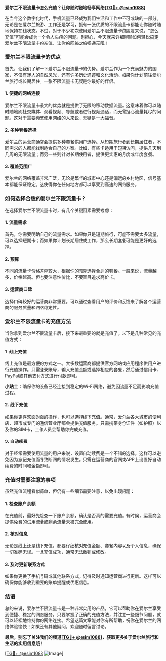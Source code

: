 **爱尔兰不限流量卡怎么充值？让你随时随地畅享网络[[TG💪+ @esim1088](https://t.me/s/esim1088)]**

在当今这个数字化时代，手机流量已经成为我们生活和工作中不可或缺的一部分。无论是在爱尔兰旅游、工作还是学习，拥有一张优质的不限流量卡都能让你随时随地保持在线状态。不过，对于不少初次使用爱尔兰不限流量卡的朋友来说，“怎么充值”可能会成为一个令人头疼的问题。别担心，今天就来详细聊聊如何轻松搞定爱尔兰不限流量卡的充值，让你的网络之旅畅通无阻！

### 爱尔兰不限流量卡的优点

首先，让我们了解一下爱尔兰不限流量卡的优势。爱尔兰作为一个充满魅力的国家，不仅有迷人的自然风光，还有许多历史遗迹和文化活动。如果你计划前往爱尔兰旅行或长期居住，一张不限流量卡无疑是你最好的伴侣。

#### 1. **便捷的网络连接**
爱尔兰不限流量卡最大的优势就是提供了无限的移动数据流量。这意味着你可以随时随地刷社交媒体、观看视频、导航或者进行视频通话，而无需担心流量耗尽的问题。这对于需要频繁使用网络的人来说，无疑是一大福音。

#### 2. **多种套餐选择**
爱尔兰的运营商通常会提供多种套餐供用户选择。从短期旅行者到长期居住者，不同需求的人都能找到适合自己的方案。比如，有些卡适用于短期访问，提供几天到几周的无限流量；而另一些则针对长期使用者，提供更实惠的月度或年度套餐。

#### 3. **覆盖范围广**
爱尔兰的网络覆盖非常广泛，无论是繁华的城市中心还是偏远的乡村地区，信号基本都能保证稳定。这使得你在任何地方都可以享受到高速的网络服务。

### 如何选择合适的爱尔兰不限流量卡？

在选择爱尔兰不限流量卡时，有几个关键因素需要考虑：

#### 1. **流量需求**
首先，你需要明确自己的流量需求。如果你只是短期旅行，可能不需要太多流量，可以选择短期卡；而如果你计划长期居住或工作，那么长期套餐可能是更好的选择。

#### 2. **预算**
不同的流量卡价格差异较大，根据你的预算选择合适的套餐。一般来说，流量越多，价格越高。但也要注意性价比，不要盲目追求高价卡。

#### 3. **运营商口碑**
选择口碑较好的运营商非常重要。可以通过查看用户的评价和反馈来了解各个运营商的服务质量和网络稳定性。

### 爱尔兰不限流量卡的充值方法

当你拿到爱尔兰不限流量卡后，接下来最重要的就是充值了。以下是几种常见的充值方式：

#### 1. **线上充值**
线上充值是最方便的方式之一。大多数运营商都提供官方网站或应用程序供用户进行充值操作。只需登录账号，输入充值金额或选择相应的套餐，然后通过信用卡、PayPal或其他支付方式进行付款即可。

**小贴士**：确保你的设备已经连接到稳定的Wi-Fi网络，避免因流量不足而影响充值过程。

#### 2. **线下充值**
如果你更喜欢面对面的操作，也可以选择线下充值。通常，爱尔兰各大城市的便利店、超市或专门的通信营业厅都会提供充值服务。只需携带身份证件（如护照）以及你的SIM卡，工作人员会帮助你完成充值。

#### 3. **自动续费**
对于经常需要使用流量的用户来说，设置自动续费是一个不错的选择。这样可以避免因为忘记充值而导致断网的情况发生。只需在运营商的官网或APP上设置好自动续费的时间和金额即可。

### 充值时需要注意的事项

虽然充值流程看似简单，但仍有一些细节需要注意，以免出现问题：

#### 1. **检查账户余额**
在充值前，最好先检查一下账户余额，确认是否真的需要充值。有时候，运营商会提供免费的试用流量或剩余流量未被完全使用。

#### 2. **核对信息**
无论是线上还是线下充值，都要仔细核对充值金额、套餐内容以及个人信息，确保一切准确无误。一旦充值成功，通常无法撤销或修改。

#### 3. **及时更新联系方式**
如果你更换了手机号码或其他联系方式，记得及时通知运营商进行更新。这样可以确保你能够收到重要的账单提醒或优惠信息。

### 结语

总的来说，爱尔兰不限流量卡是一种非常实用的产品，它可以帮助你在爱尔兰享受到便捷、稳定的网络服务。只要掌握了正确的充值方法，并注意一些细节问题，就可以轻松地维持你的网络连接。希望这篇文章能对你有所帮助，祝你在爱尔兰的网络体验愉快！如果还有其他疑问，欢迎随时留言讨论。

**最后，别忘了关注我们的频道[[TG💪+ @esim1088](https://t.me/s/esim1088)]，获取更多关于爱尔兰旅行和生活的实用信息哦！**

[[TG💪+ @esim1088](https://t.me/s/esim1088) ![Image](https://i.postimg.cc/4NQfJmqS/Snipaste-2025-05-13-00-14-12.png)]
